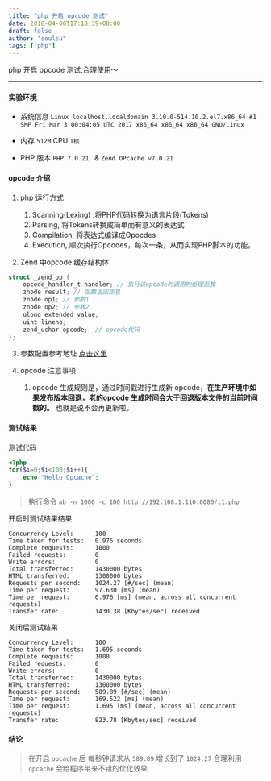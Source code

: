 ```yaml
---
title: "php 开启 opcode 测试"
date: 2018-04-06T17:10:39+08:00
draft: false
author: "soulsu"
tags: ["php"]
---
```



php 开启 opcode 测试,合理使用～

<!--more-->

---


#### 实验环境

* 系统信息 `Linux localhost.localdomain 3.10.0-514.10.2.el7.x86_64 #1 SMP Fri Mar 3 00:04:05 UTC 2017 x86_64 x86_64 x86_64 GNU/Linux`

* 内存 `512M` CPU `1核`
* PHP 版本 `PHP 7.0.21 ` & `Zend OPcache v7.0.21`

####  opcode 介绍

1. php 运行方式

    1. Scanning(Lexing) ,将PHP代码转换为语言片段(Tokens)
    2. Parsing, 将Tokens转换成简单而有意义的表达式
    3. Compilation, 将表达式编译成Opocdes
    4. Execution, 顺次执行Opcodes，每次一条，从而实现PHP脚本的功能。

2. Zend 中opcode 缓存结构体

```c
struct _zend_op {
    opcode_handler_t handler; // 执行该opcode时调用的处理函数
    znode result; // 函数返回信息
    znode op1; // 参数1
    znode op2; // 参数2
    ulong extended_value;
    uint lineno;
    zend_uchar opcode;  // opcode代码
};
```

3. 参数配置参考地址 [点击这里](http://php.net/manual/zh/opcache.configuration.php#ini.opcache.save-comments)


4. opcode 注意事项

    1. opcode 生成规则是，通过时间戳进行生成新 opcode，**在生产环境中如果发布版本回退，老的opcode 生成时间会大于回退版本文件的当前时间戳的。** 也就是说不会再更新啦。



#### 测试结果

测试代码
```php
<?php
for($i=0;$i<100;$i++){
    echo "Hello Opcache";
}
```

> 执行命令 `ab -n 1000 -c 100 http://192.168.1.110:8080/t1.php`

开启时测试结果结果

```
Concurrency Level:      100
Time taken for tests:   0.976 seconds
Complete requests:      1000
Failed requests:        0
Write errors:           0
Total transferred:      1430000 bytes
HTML transferred:       1300000 bytes
Requests per second:    1024.27 [#/sec] (mean)
Time per request:       97.630 [ms] (mean)
Time per request:       0.976 [ms] (mean, across all concurrent requests)
Transfer rate:          1430.38 [Kbytes/sec] received

```

关闭后测试结果

```
Concurrency Level:      100
Time taken for tests:   1.695 seconds
Complete requests:      1000
Failed requests:        0
Write errors:           0
Total transferred:      1430000 bytes
HTML transferred:       1300000 bytes
Requests per second:    589.89 [#/sec] (mean)
Time per request:       169.522 [ms] (mean)
Time per request:       1.695 [ms] (mean, across all concurrent requests)
Transfer rate:          823.78 [Kbytes/sec] received

```


#### 结论

> 在开启 `opcache` 后 每秒钟请求从 `589.89` 增长到了 `1024.27`
合理利用 `opcache` 会给程序带来不错的优化效果

